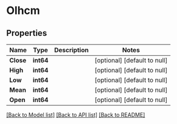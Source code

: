 # Olhcm

## Properties
Name | Type | Description | Notes
------------ | ------------- | ------------- | -------------
**Close** | **int64** |  | [optional] [default to null]
**High** | **int64** |  | [optional] [default to null]
**Low** | **int64** |  | [optional] [default to null]
**Mean** | **int64** |  | [optional] [default to null]
**Open** | **int64** |  | [optional] [default to null]

[[Back to Model list]](../README.md#documentation-for-models) [[Back to API list]](../README.md#documentation-for-api-endpoints) [[Back to README]](../README.md)

